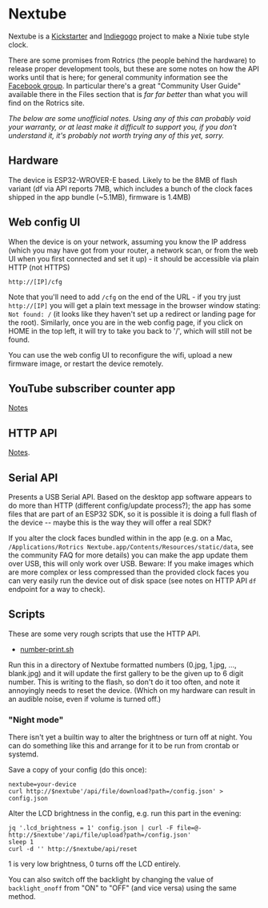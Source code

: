 # Nextube

Nextube is a [Kickstarter](https://www.kickstarter.com/projects/rotrics/nextube-a-retro-nixie-clock-inspired-modern-display) and [Indiegogo](https://www.indiegogo.com/projects/nextube-retro-nixie-clock-inspired-modern-display) project to make a Nixie tube style clock.

There are some promises from Rotrics (the people behind the hardware) to release proper development tools, but
these are some notes on how the API works until that is here; for general
community information see the [Facebook
group](https://www.facebook.com/groups/197056519103446). In particular there's a great "Community User Guide" available there in the Files section that is _far far better_ than what you will find on the Rotrics site.

*The below are some unofficial notes. Using any of this can probably void your
warranty, or at least make it difficult to support you, if you don't understand
it, it's probably not worth trying any of this yet, sorry.*

## Hardware

The device is ESP32-WROVER-E based. Likely to be the 8MB of flash variant (df via API reports 7MB, which includes a bunch of the clock faces shipped in the app bundle (~5.1MB), firmware is 1.4MB)

## Web config UI

When the device is on your network, assuming you know the IP address (which you may have got from your router, a network scan, or from the web UI when you first connected and set it up) - it should be accessible via plain HTTP (not HTTPS)

`http://[IP]/cfg`

Note that you'll need to add `/cfg` on the end of the URL - if you try just `http://[IP]` you will get a plain text message in the browser window stating: `Not found: /` (it looks like they haven't set up a redirect or landing page for the root). Similarly, once you are in the web config page, if you click on HOME in the top left, it will try to take you back to '/', which will still not be found.

You can use the web config UI to reconfigure the wifi, upload a new firmware image, or restart the device remotely.

## YouTube subscriber counter app

[Notes](youtube.md)

## HTTP API

[Notes](http.md).

## Serial API

Presents a USB Serial API. Based on the desktop app software appears to do more than HTTP
(different config/update process?); the app has some files that are part of an
ESP32 SDK, so it is possible it is doing a full flash of the device -- maybe
this is the way they will offer a real SDK?

If you alter the clock faces bundled within in the app (e.g. on a Mac,
`/Applications/Rotrics Nextube.app/Contents/Resources/static/data`, see the
community FAQ for more details) you can make the app update them over USB, this
will only work over USB. Beware: If you make images which are more complex or
less compressed than the provided clock faces you can very easily run the
device out of disk space (see notes on HTTP API `df` endpoint for a way to
check).

## Scripts

These are some very rough scripts that use the HTTP API.

* [number-print.sh](number-print.sh)

Run this in a directory of Nextube formatted numbers (0.jpg, 1.jpg, ...,
blank.jpg) and it will update the first gallery to be the given up to 6 digit
number. This is writing to the flash, so don't do it too often, and note it
annoyingly needs to reset the device. (Which on my hardware can result in an
audible noise, even if volume is turned off.)

### "Night mode"

There isn't yet a builtin way to alter the brightness or turn off at night. You
can do something like this and arrange for it to be run from crontab or
systemd.

Save a copy of your config (do this once):

```shell
nextube=your-device
curl http://$nextube'/api/file/download?path=/config.json' > config.json
```

Alter the LCD brightness in the config, e.g. run this part in the evening:

```shell
jq '.lcd_brightness = 1' config.json | curl -F file=@- http://$nextube'/api/file/upload?path=/config.json'
sleep 1
curl -d '' http://$nextube/api/reset
```

1 is very low brightness, 0 turns off the LCD entirely.

You can also switch off the backlight by changing the value of `backlight_onoff` from "ON" to "OFF" (and vice versa) using the same method.
